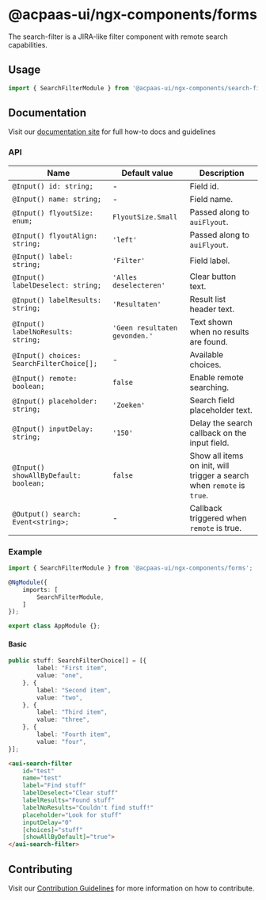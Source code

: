 # @acpaas-ui/ngx-components/forms

The search-filter is a JIRA-like filter component with remote search capabilities.

## Usage

```typescript
import { SearchFilterModule } from '@acpaas-ui/ngx-components/search-filter'`;
```

## Documentation

Visit our [documentation site](https://acpaas-ui.digipolis.be/) for full how-to docs and guidelines

### API

| Name         | Default value | Description |
| -----------  | ------ | -------------------------- |
| `@Input() id: string;` | - | Field id. |
| `@Input() name: string;` | - | Field name. |
| `@Input() flyoutSize: enum;` | `FlyoutSize.Small` | Passed along to `auiFlyout`. |
| `@Input() flyoutAlign: string;` | `'left'` | Passed along to `auiFlyout`. |
| `@Input() label: string;` | `'Filter'` | Field label. |
| `@Input() labelDeselect: string;` | `'Alles deselecteren'` | Clear button text. |
| `@Input() labelResults: string;` | `'Resultaten'` | Result list header text. |
| `@Input() labelNoResults: string;` | `'Geen resultaten gevonden.'` | Text shown when no results are found. |
| `@Input() choices: SearchFilterChoice[];` | - | Available choices. |
| `@Input() remote: boolean;` | `false` | Enable remote searching. |
| `@Input() placeholder: string;` | `'Zoeken'` | Search field placeholder text. |
| `@Input() inputDelay: string;` | `'150'` | Delay the search callback on the input field. |
| `@Input() showAllByDefault: boolean;` | `false` | Show all items on init, will trigger a search when `remote` is `true`. |
| `@Output() search: Event<string>;` | - | Callback triggered when `remote` is true. |

### Example

```typescript
import { SearchFilterModule } from '@acpaas-ui/ngx-components/forms';

@NgModule({
    imports: [
        SearchFilterModule,
    ]
});

export class AppModule {};
```

#### Basic

```typescript
public stuff: SearchFilterChoice[] = [{
        label: "First item",
        value: "one",
    }, {
        label: "Second item",
        value: "two",
    }, {
        label: "Third item",
        value: "three",
    }, {
        label: "Fourth item",
        value: "four",
}];
```

```html
<aui-search-filter
    id="test"
    name="test"
    label="Find stuff"
    labelDeselect="Clear stuff"
    labelResults="Found stuff"
    labelNoResults="Couldn't find stuff!"
    placeholder="Look for stuff"
    inputDelay="0"
    [choices]="stuff"
    [showAllByDefault]="true">
</aui-search-filter>
```

## Contributing

Visit our [Contribution Guidelines](../../../../../CONTRIBUTING.md) for more information on how to contribute.
